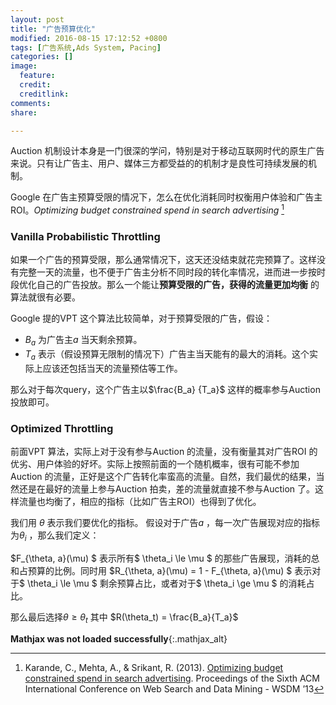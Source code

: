 ```yaml
---
layout: post
title: "广告预算优化"
modified: 2016-08-15 17:12:52 +0800
tags: [广告系统,Ads System, Pacing]
categories: []
image:
  feature: 
  credit: 
  creditlink: 
comments: 
share: 

---
```


Auction 机制设计本身是一门很深的学问，特别是对于移动互联网时代的原生广告来说。只有让广告主、用户、媒体三方都受益的的机制才是良性可持续发展的机制。

Google 在广告主预算受限的情况下，怎么在优化消耗同时权衡用户体验和广告主ROI。_Optimizing budget constrained spend in search advertising_ [^OBCS]



### Vanilla Probabilistic Throttling 

如果一个广告的预算受限，那么通常情况下，这天还没结束就花完预算了。这样没有完整一天的流量，也不便于广告主分析不同时段的转化率情况，进而进一步按时段优化自己的广告投放。那么一个能让**预算受限的广告，获得的流量更加均衡** 的算法就很有必要。

Google 提的VPT 这个算法比较简单，对于预算受限的广告，假设：

- $B_a$ 为广告主$a$ 当天剩余预算。
- $T_a$ 表示（假设预算无限制的情况下）广告主当天能有的最大的消耗。这个实际上应该还包括当天的流量预估等工作。

那么对于每次query，这个广告主以$\frac{B_a}  {T_a}$ 这样的概率参与Auction 投放即可。

### Optimized Throttling

前面VPT 算法，实际上对于没有参与Auction 的流量，没有衡量其对广告ROI 的优劣、用户体验的好坏。实际上按照前面的一个随机概率，很有可能不参加Auction 的流量，正好是这个广告转化率蛮高的流量。自然，我们最优的结果，当然还是在最好的流量上参与Auction 拍卖，差的流量就直接不参与Auction 了。这样流量也均衡了，相应的指标（比如广告主ROI）也得到了优化。

我们用 $\theta$ 表示我们要优化的指标。 假设对于广告$a$ ，每一次广告展现对应的指标为$\theta _i$ ，那么我们定义：

$F_{\theta, a}(\mu) $ 表示所有$ \theta_i \le \mu $ 的那些广告展现，消耗的总和占预算的比例。同时用 $R_{\theta, a}(\mu) = 1 - F_{\theta, a}(\mu) $ 表示对于$ \theta_i \le \mu $ 剩余预算占比，或者对于$ \theta_i \ge \mu $ 的消耗占比。

那么最后选择$\theta \ge \theta_t$ 其中 $R(\theta_t) = \frac{B_a}{T_a}$




[^OBCS]: Karande, C., Mehta, A., & Srikant, R. (2013). [Optimizing budget constrained spend in search advertising](http://rsrikant.com/papers/wsdm2013.pdf). Proceedings of the Sixth ACM International Conference on Web Search and Data Mining - WSDM ’13


**Mathjax was not loaded successfully**{:.mathjax_alt} 
